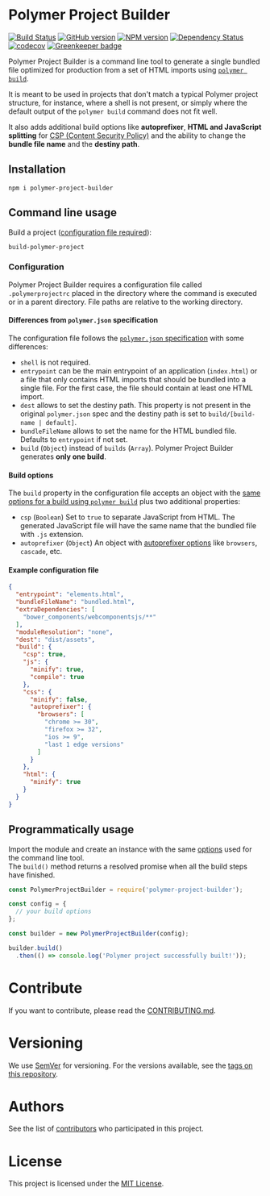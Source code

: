 # Polymer Project Builder

[![Build Status](https://travis-ci.com/BBVAEngineering/polymer-project-builder.svg?branch=master)](https://travis-ci.com/BBVAEngineering/polymer-project-builder)
[![GitHub version](https://badge.fury.io/gh/BBVAEngineering%2Fpolymer-project-builder.svg)](https://badge.fury.io/gh/BBVAEngineering%2Fpolymer-project-builder)
[![NPM version](https://badge.fury.io/js/polymer-project-builder.svg)](https://badge.fury.io/js/polymer-project-builder)
[![Dependency Status](https://david-dm.org/BBVAEngineering/polymer-project-builder.svg)](https://david-dm.org/BBVAEngineering/polymer-project-builder)
[![codecov](https://codecov.io/gh/BBVAEngineering/polymer-project-builder/branch/master/graph/badge.svg)](https://codecov.io/gh/BBVAEngineering/polymer-project-builder)
[![Greenkeeper badge](https://badges.greenkeeper.io/BBVAEngineering/polymer-project-builder.svg)](https://greenkeeper.io/)

Polymer Project Builder is a command line tool to generate a single bundled file optimized for production from a set of HTML imports using [`polymer build`](https://polymer-library.polymer-project.org/2.0/docs/apps/build-for-production). 

It is meant to be used in projects that don't match a typical Polymer project structure, for instance, where a shell is not present, or simply where the default output of the `polymer build` command does not fit well.

It also adds additional build options like **autoprefixer**, **HTML and JavaScript splitting** for [CSP (Content Security Policy)](https://developers.google.com/web/fundamentals/security/csp/) and the ability to change the **bundle file name** and the **destiny path**.

## Installation

```
npm i polymer-project-builder
```

## Command line usage

Build a project ([configuration file required](#configuration)):

```
build-polymer-project
```

### Configuration

Polymer Project Builder requires a configuration file called `.polymerprojectrc` placed in the directory where the command is executed or in a parent directory. File paths are relative to the working directory.

#### Differences from `polymer.json` specification

The configuration file follows the [`polymer.json` specification](https://polymer-library.polymer-project.org/2.0/docs/tools/polymer-json) with some differences:

- `shell` is not required.
- `entrypoint` can be the main entrypoint of an application (`index.html`) or a file that only contains HTML imports that should be bundled into a single file. For the first case, the file should contain at least one HTML import.
- `dest` allows to set the destiny path. This property is not present in the original `polymer.json` spec and the destiny path is set to `build/[build-name | default]`.
- `bundleFileName` allows to set the name for the HTML bundled file. Defaults to `entrypoint` if not set.
- `build` (`Object`) instead of `builds` (`Array`). Polymer Project Builder generates **only one build**.

#### Build options

The `build` property in the configuration file accepts an object with the [same options for a build using `polymer build`](https://polymer-library.polymer-project.org/2.0/docs/tools/polymer-json#builds) plus two additional properties:

- `csp` (`Boolean`) Set to `true` to separate JavaScript from HTML. The generated JavaScript file will have the same name that the bundled file with `.js` extension.
- `autoprefixer` (`Object`) An object with [autoprefixer options](https://github.com/postcss/autoprefixer#options) like `browsers`, `cascade`, etc.

#### Example configuration file

```json
{
  "entrypoint": "elements.html",
  "bundleFileName": "bundled.html",
  "extraDependencies": [
    "bower_components/webcomponentsjs/**"
  ],
  "moduleResolution": "none",
  "dest": "dist/assets",
  "build": {
    "csp": true,
    "js": {
      "minify": true,
      "compile": true
    },
    "css": {
      "minify": false,
      "autoprefixer": {
        "browsers": [
          "chrome >= 30",
          "firefox >= 32",
          "ios >= 9",
          "last 1 edge versions"
        ]
      }
    },
    "html": {
      "minify": true
    }
  }
}
```

## Programmatically usage

Import the module and create an instance with the same [options](#configuration) used for the command line tool.   
The `build()` method returns a resolved promise when all the build steps have finished.

```js
const PolymerProjectBuilder = require('polymer-project-builder');

const config = {
  // your build options
};

const builder = new PolymerProjectBuilder(config);

builder.build()
  .then(() => console.log('Polymer project successfully built!'));

```

# Contribute

If you want to contribute, please read the [CONTRIBUTING.md](CONTRIBUTING.md).


# Versioning

We use [SemVer](http://semver.org/) for versioning. For the versions available, see the [tags on this repository](https://github.com/BBVAEngineering/polymer-project-builder/tags).


# Authors

See the list of [contributors](https://github.com/BBVAEngineering/polymer-project-builder/graphs/contributors) who participated in this project.


# License

This project is licensed under the [MIT License](LICENSE.md).
